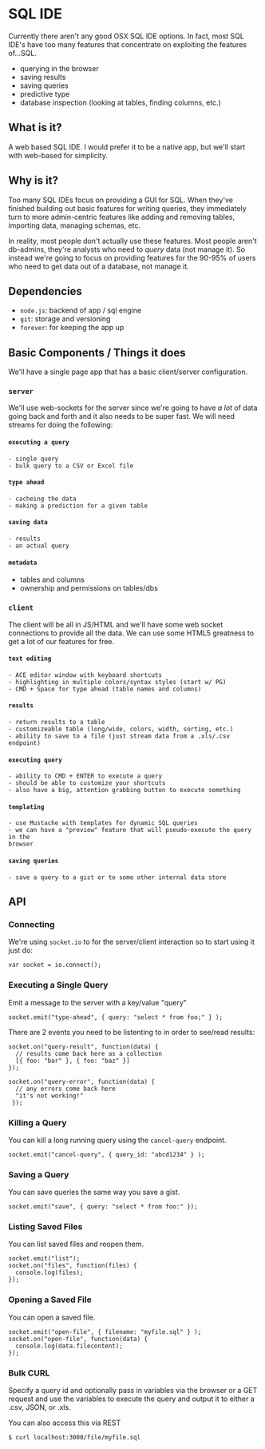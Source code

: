 # SQL IDE
Currently there aren't any good OSX SQL IDE options. In fact, most SQL IDE's 
have too many features that concentrate on exploiting the features of...SQL.

- querying in the browser
- saving results
- saving queries
- predictive type
- database inspection (looking at tables, finding columns, etc.)

## What is it?
A web based SQL IDE. I would prefer it to be a native app, but we'll start with
web-based for simplicity.

## Why is it?
Too many SQL IDEs focus on providing a GUI for SQL. When they've finished 
building out basic features for writing queries, they immediately turn to more
admin-centric features like adding and removing tables, importing data, managing
schemas, etc.

In reality, most people don't actually use these features. Most people aren't 
db-admins, they're analysts who need to *query* data (not manage it). So instead
we're going to focus on providing features for the 90-95% of users who need to 
get data out of a database, not manage it.

## Dependencies

- `node.js`: backend of app / sql engine
- `git`: storage and versioning
- `forever`: for keeping the app up

## Basic Components / Things it does
We'll have a single page app that has a basic client/server configuration.

### `server`
We'll use web-sockets for the server since we're going to have *a lot* of 
data going back and forth and it also needs to be super fast. We will need
streams for doing the following:

#### `executing a query`
    - single query
    - bulk query to a CSV or Excel file

#### `type ahead`
    - cacheing the data
    - making a prediction for a given table

#### `saving data`
    - results
    - an actual query

#### `metadata`
   - tables and columns
   - ownership and permissions on tables/dbs

### `client`
The client will be all in JS/HTML and we'll have some web socket connections to 
provide all the data. We can use some HTML5 greatness to get a lot of our 
features for free. 

#### `text editing`
    - ACE editor window with keyboard shortcuts
    - highlighting in multiple colors/syntax styles (start w/ PG)
    - CMD + Space for type ahead (table names and columns)

#### `results`
    - return results to a table
    - customizeable table (long/wide, colors, width, sorting, etc.)
    - ability to save to a file (just stream data from a .xls/.csv endpoint)

#### `executing query`
    - ability to CMD + ENTER to execute a query
    - should be able to customize your shortcuts
    - also have a big, attention grabbing button to execute something

#### `templating`
    - use Mustache with templates for dynamic SQL queries
    - we can have a "preview" feature that will pseudo-execute the query in the
    browser

#### `saving queries`
    - save a query to a gist or to some other internal data store


## API

### Connecting
We're using `socket.io` to for the server/client interaction so to start using
it just do:

    var socket = io.connect();

### Executing a Single Query
Emit a message to the server with a key/value "query"

    socket.emit("type-ahead", { query: "select * from foo;" } );

There are 2 events you need to be listenting to in order to see/read results:

    socket.on("query-result", function(data) {
      // results come back here as a collection
      [{ foo: "bar" }, { foo: "baz" }]
    });

    socket.on("query-error", function(data) {
      // any errors come back here
      "it's not working!"
     });

### Killing a Query
You can kill a long running query using the `cancel-query` endpoint.

    socket.emit("cancel-query", { query_id: "abcd1234" } );

### Saving a Query
You can save queries the same way you save a gist.

    socket.emit("save", { query: "select * from foo:" });

### Listing Saved Files
You can list saved files and reopen them.

    socket.emit("list");
    socket.on("files", function(files) {
      console.log(files);
    });

### Opening a Saved File
You can open a saved file.

    socket.emit("open-file", { filename: "myfile.sql" } );
    socket.on("open-file", function(data) {
      console.log(data.filecontent);
    });

### Bulk CURL
Specify a query id and optionally pass in variables via the browser or a GET
request and use the variables to execute the query and output it to either a
.csv, JSON, or .xls.

You can also access this via REST

    $ curl localhost:3000/file/myfile.sql

